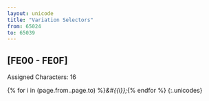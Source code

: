 ```yaml
---
layout: unicode
title: "Variation Selectors"
from: 65024
to: 65039
---
```


## 	[FE00 - FE0F]

Assigned Characters: 16

{% for i in (page.from..page.to) %}<i>&#{{i}};</i>{% endfor %}
{:.unicodes}
